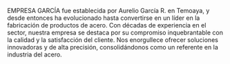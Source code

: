 EMPRESA GARCÍA fue establecida por Aurelio García R. en Temoaya, y desde entonces ha evolucionado hasta convertirse en un líder en la fabricación de productos de acero. Con décadas de experiencia en el sector, nuestra empresa se destaca por su compromiso inquebrantable con la calidad y la satisfacción del cliente. Nos enorgullece ofrecer soluciones innovadoras y de alta precisión, consolidándonos como un referente en la industria del acero.
